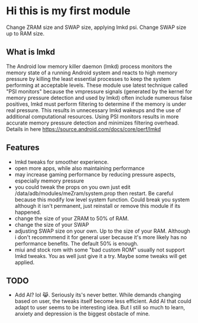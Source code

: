 # Hi this is my first module
Change ZRAM size and SWAP size, applying lmkd psi. Change SWAP size up to RAM size.

## What is lmkd
The Android low memory killer daemon (lmkd) process monitors the memory state of a running Android system and reacts to high memory pressure by killing the least essential processes to keep the system performing at acceptable levels. These module use latest technique called "PSI monitors" because the vmpressure signals (generated by the kernel for memory pressure detection and used by lmkd) often include numerous false positives, lmkd must perform filtering to determine if the memory is under real pressure. This results in unnecessary lmkd wakeups and the use of additional computational resources. Using PSI monitors results in more accurate memory pressure detection and minimizes filtering overhead.
Details in here https://source.android.com/docs/core/perf/lmkd 

## Features
  - lmkd tweaks for smoother experience.
  - open more apps, while also maintaining performance
  - may increase gaming performance by reducing pressure aspects, especially memory pressure
  - you could tweak the props on you own just edit /data/adb/modules/meZram/system.prop then restart. Be careful because this modify low level system function. Could break you system although it isn't permanent, just reinstall or remove this module if its happened.
  - change the size of your ZRAM to 50% of RAM.
  - change the size of your SWAP
  - adjusting SWAP size on your own. Up to the size of your RAM. Although i don't recommmend it for general user because it's more likely has no performance benefits. The default 50% is enough.
  - miui and stock rom with some "bad custom ROM" usually not support lmkd tweaks. You as well just give it a try. Maybe some tweaks will get applied.

## TODO
- Add AI? lol 😹. Seriously its's never better. While demands changing based on user, the tweaks itself become less efficient. Add AI that could adapt to user seems to be interesting idea. But I still so much to learn, anxiety and depression is the biggest obstacle of mine.
